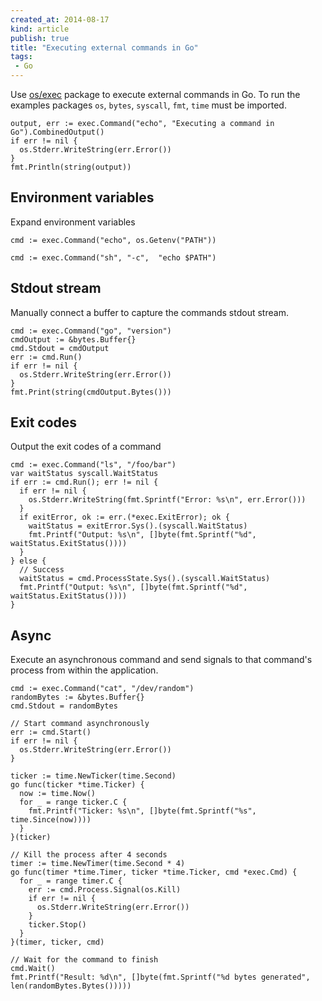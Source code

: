 ```yaml
---
created_at: 2014-08-17
kind: article
publish: true
title: "Executing external commands in Go"
tags:
 - Go
---
```


Use [os/exec][1] package to execute external commands in Go. To run the
examples packages `os`, `bytes`, `syscall`, `fmt`, `time` must be imported.

```
output, err := exec.Command("echo", "Executing a command in Go").CombinedOutput()
if err != nil {
  os.Stderr.WriteString(err.Error())
}
fmt.Println(string(output))
```

## Environment variables

Expand environment variables

```
cmd := exec.Command("echo", os.Getenv("PATH"))
```
```
cmd := exec.Command("sh", "-c",  "echo $PATH")
```

## Stdout stream

Manually connect a buffer to capture the commands stdout stream.

```
cmd := exec.Command("go", "version")
cmdOutput := &bytes.Buffer{}
cmd.Stdout = cmdOutput
err := cmd.Run()
if err != nil {
  os.Stderr.WriteString(err.Error())
}
fmt.Print(string(cmdOutput.Bytes()))
```

## Exit codes

Output the exit codes of a command

```
cmd := exec.Command("ls", "/foo/bar")
var waitStatus syscall.WaitStatus
if err := cmd.Run(); err != nil {
  if err != nil {
    os.Stderr.WriteString(fmt.Sprintf("Error: %s\n", err.Error()))
  }
  if exitError, ok := err.(*exec.ExitError); ok {
    waitStatus = exitError.Sys().(syscall.WaitStatus)
    fmt.Printf("Output: %s\n", []byte(fmt.Sprintf("%d", waitStatus.ExitStatus())))
  }
} else {
  // Success
  waitStatus = cmd.ProcessState.Sys().(syscall.WaitStatus)
  fmt.Printf("Output: %s\n", []byte(fmt.Sprintf("%d", waitStatus.ExitStatus())))
}
```

## Async

Execute an asynchronous command and send signals to that command's process from
within the application.

```
cmd := exec.Command("cat", "/dev/random")
randomBytes := &bytes.Buffer{}
cmd.Stdout = randomBytes

// Start command asynchronously
err := cmd.Start()
if err != nil {
  os.Stderr.WriteString(err.Error())
}

ticker := time.NewTicker(time.Second)
go func(ticker *time.Ticker) {
  now := time.Now()
  for _ = range ticker.C {
    fmt.Printf("Ticker: %s\n", []byte(fmt.Sprintf("%s", time.Since(now))))
  }
}(ticker)

// Kill the process after 4 seconds
timer := time.NewTimer(time.Second * 4)
go func(timer *time.Timer, ticker *time.Ticker, cmd *exec.Cmd) {
  for _ = range timer.C {
    err := cmd.Process.Signal(os.Kill)
    if err != nil {
      os.Stderr.WriteString(err.Error())
    }
    ticker.Stop()
  }
}(timer, ticker, cmd)

// Wait for the command to finish
cmd.Wait()
fmt.Printf("Result: %d\n", []byte(fmt.Sprintf("%d bytes generated", len(randomBytes.Bytes()))))
```


[1]: http://golang.org/pkg/os/exec/

